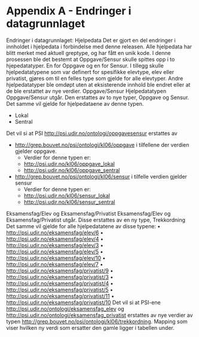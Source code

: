 # Appendix A - Endringer i datagrunnlaget

Endringer i datagrunnlaget:
Hjelpedata
Det er gjort en del endringer i innholdet i hjelpedata i forbindelse med denne releasen. Alle hjelpedata har blitt merket med aktuell greptype, og har fått en unik kode. I denne prosessen ble det bestemt at Oppgave/Sensur skulle spittes opp i to hjepedatatyper. En for Oppgave og en for Sensur. I tillegg skulle hjelpedatatypene som var definert for spesifikke elevtype, elev eller privatist, gjøres om til en felles type som gjelde for alle elevtyper. Andre hjelpedatatyper ble omdøpt uten at eksisterende innhold ble endret eller at de ble erstattet av nye verdier.
Oppgave/Sensur
Hjelpedatatypen Oppgave/Sensur utgår. Den erstattes av to nye typer, Oppgave og Sensur.
Det samme vil gjelde for hjelpedataene av denne typen.
* Lokal
* Sentral

Det vil si at PSI http://psi.udir.no/ontologi/oppgavesensur erstattes av
* http://grep.bouvet.no/psi/ontologi/kl06/oppgave i tilfellene der verdien gjelder oppgave.
  * Verdier for denne typen er:
   * http://psi.udir.no/kl06/oppgave_lokal
   * http://psi.udir.no/kl06/oppgave_sentral
* http://grep.bouvet.no/psi/ontologi/kl06/sensur i tilfelle verdien gjelder sensur
  * Verdier for denne typen er:
   * http://psi.udir.no/kl06/sensur_lokal
   * http://psi.udir.no/kl06/sensur_sentral


Eksamensfag/Elev og Eksamensfag/Privatist
Eksamensfag/Elev og Eksamensfag/Privatist utgår. Disse erstattes av en ny type, Trekkordning
Det samme vil gjelde for alle hjelpedatatene av disse typene:
•	http://psi.udir.no/eksamensfag/elev/6
•	http://psi.udir.no/eksamensfag/elev/4
•	http://psi.udir.no/eksamensfag/elev/3
•	http://psi.udir.no/eksamensfag/elev/5
•	http://psi.udir.no/eksamensfag/elev/10
•	http://psi.udir.no/eksamensfag/elev/7
•	http://psi.udir.no/eksamensfag/privatist/9
•	http://psi.udir.no/eksamensfag/privatist/3
•	http://psi.udir.no/eksamensfag/privatist/4
•	http://psi.udir.no/eksamensfag/privatist/5
•	http://psi.udir.no/eksamensfag/privatist/11
•	http://psi.udir.no/eksamensfag/privatist/10
Det vil si at PSI-ene http://psi.udir.no/ontologi/eksamensfag_elev og  http://psi.udir.no/ontologi/eksamensfag_privatist erstattes av nye verdier av typen http://grep.bouvet.no/psi/ontologi/kl06/trekkordning. Mapping som viser hvilken ny verdi som ersatter den gamle ligger i tabellen under.
